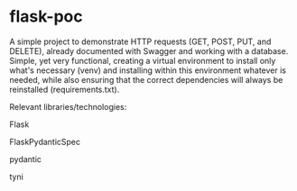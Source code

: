 # flask-poc

A simple project to demonstrate HTTP requests (GET, POST, PUT, and DELETE), already documented with Swagger and working with a database.
Simple, yet very functional, creating a virtual environment to install only what's necessary (venv) and installing within this environment whatever is needed, while also ensuring that the correct dependencies will always be reinstalled (requirements.txt).

Relevant libraries/technologies:

Flask

FlaskPydanticSpec

pydantic

tyni
